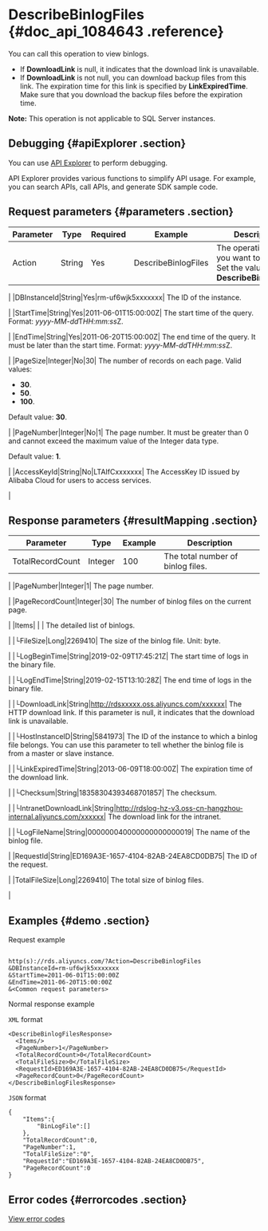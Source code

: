 # DescribeBinlogFiles {#doc_api_1084643 .reference}

You can call this operation to view binlogs.

-   If **DownloadLink** is null, it indicates that the download link is unavailable.
-   If **DownloadLink** is not null, you can download backup files from this link. The expiration time for this link is specified by **LinkExpiredTime**. Make sure that you download the backup files before the expiration time.

**Note:** This operation is not applicable to SQL Server instances.

## Debugging {#apiExplorer .section}

You can use [API Explorer](https://api.aliyun.com/#product=Rds&api=DescribeBinlogFiles) to perform debugging.

API Explorer provides various functions to simplify API usage. For example, you can search APIs, call APIs, and generate SDK sample code.

## Request parameters {#parameters .section}

|Parameter|Type|Required|Example|Description|
|---------|----|--------|-------|-----------|
|Action|String|Yes|DescribeBinlogFiles| The operation that you want to perform. Set the value to **DescribeBinlogFiles**.

 |
|DBInstanceId|String|Yes|rm-uf6wjk5xxxxxxx| The ID of the instance.

 |
|StartTime|String|Yes|2011-06-01T15:00:00Z| The start time of the query. Format: *yyyy-MM-dd*T*HH:mm:ss*Z.

 |
|EndTime|String|Yes|2011-06-20T15:00:00Z| The end time of the query. It must be later than the start time. Format: *yyyy-MM-dd*T*HH:mm:ss*Z.

 |
|PageSize|Integer|No|30| The number of records on each page. Valid values:

 -   **30**.
-   **50**.
-   **100**.

 Default value: **30**.

 |
|PageNumber|Integer|No|1| The page number. It must be greater than 0 and cannot exceed the maximum value of the Integer data type.

 Default value: **1**.

 |
|AccessKeyId|String|No|LTAIfCxxxxxxx| The AccessKey ID issued by Alibaba Cloud for users to access services.

 |

## Response parameters {#resultMapping .section}

|Parameter|Type|Example|Description|
|---------|----|-------|-----------|
|TotalRecordCount|Integer|100| The total number of binlog files.

 |
|PageNumber|Integer|1| The page number.

 |
|PageRecordCount|Integer|30| The number of binlog files on the current page.

 |
|Items| | | The detailed list of binlogs.

 |
|└FileSize|Long|2269410| The size of the binlog file. Unit: byte.

 |
|└LogBeginTime|String|2019-02-09T17:45:21Z| The start time of logs in the binary file.

 |
|└LogEndTime|String|2019-02-15T13:10:28Z| The end time of logs in the binary file.

 |
|└DownloadLink|String|http://rdsxxxxx.oss.aliyuncs.com/xxxxxx| The HTTP download link. If this parameter is null, it indicates that the download link is unavailable.

 |
|└HostInstanceID|String|5841973| The ID of the instance to which a binlog file belongs. You can use this parameter to tell whether the binlog file is from a master or slave instance.

 |
|└LinkExpiredTime|String|2013-06-09T18:00:00Z| The expiration time of the download link.

 |
|└Checksum|String|18358304393468701857| The checksum.

 |
|└IntranetDownloadLink|String|http://rdslog-hz-v3.oss-cn-hangzhou-internal.aliyuncs.com/xxxxxx| The download link for the intranet.

 |
|└LogFileName|String|000000040000000000000019| The name of the binlog file.

 |
|RequestId|String|ED169A3E-1657-4104-82AB-24EA8CD0DB75| The ID of the request.

 |
|TotalFileSize|Long|2269410| The total size of binlog files.

 |

## Examples {#demo .section}

Request example

``` {#request_demo}

http(s)://rds.aliyuncs.com/?Action=DescribeBinlogFiles
&DBInstanceId=rm-uf6wjk5xxxxxxx
&StartTime=2011-06-01T15:00:00Z
&EndTime=2011-06-20T15:00:00Z
&<Common request parameters>
```

Normal response example

`XML` format

``` {#xml_return_success_demo}
<DescribeBinlogFilesResponse>
  <Items/> 
  <PageNumber>1</PageNumber> 
  <TotalRecordCount>0</TotalRecordCount> 
  <TotalFileSize>0</TotalFileSize>
  <RequestId>ED169A3E-1657-4104-82AB-24EA8CD0DB75</RequestId>
  <PageRecordCount>0</PageRecordCount> 
</DescribeBinlogFilesResponse> 

```

`JSON` format

``` {#json_return_success_demo}
{
	"Items":{
		"BinLogFile":[]
	},
	"TotalRecordCount":0,
	"PageNumber":1,
	"TotalFileSize":"0",
	"RequestId":"ED169A3E-1657-4104-82AB-24EA8CD0DB75",
	"PageRecordCount":0
}
```

## Error codes {#errorcodes .section}

[View error codes](https://error-center.alibabacloud.com/status/product/Rds)

